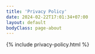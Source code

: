 ```yaml
---
title: 'Privacy Policy'
date: 2024-02-22T17:01:34+07:00
layout: default
bodyClass: page-about
---
```


{% include privacy-policy.html %}